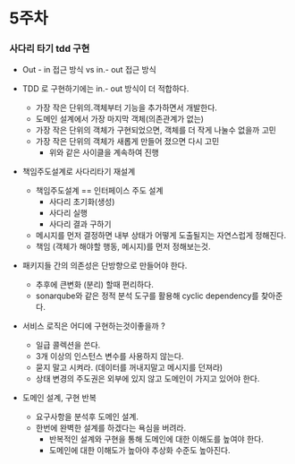 # 5주차
### 사다리 타기 tdd 구현
* Out - in 접근 방식 vs in.- out 접근 방식
* TDD 로 구현하기에는 in.- out 방식이 더 적합하다.
	* 가장 작은 단위의.객체부터 기능을 추가하면서 개발한다.
	* 도메인 설계에서 가장 마지막 객체(의존관계가 없는)
	* 가장 작은 단위의 객체가 구현되었으면, 객체를 더 작게 나눌수 없을까 고민
	* 가장 작은 단위의 객체가 새롭게 만들어 졌으면 다시 고민
		* 위와 같은 사이클을 계속하여 진행

* 책임주도설계로 사다리타기 재설계
	* 책임주도설계 == 인터페이스 주도 설계
		* 사다리 초기화(생성)
		* 사다리 실행
		* 사다리 결과 구하기
	* 메시지를 먼저 결정하면 내부 상태가 어떻게 도출될지는 자연스럽게 정해진다.
	* 책임 (객체가 해야할 행동, 메시지)를 먼저 정해보는것.

* 패키지들 간의 의존성은 단방향으로 만들어야 한다.
	* 추후에 큰변화 (분리) 할때 편리하다.
	* sonarqube와 같은 정적 분석 도구를 활용해 cyclic dependency를 찾아준다.

* 서비스 로직은 어디에 구현하는것이좋을까 ?
	* 일급 콜렉션을 쓴다.
	* 3개 이상의 인스턴스 변수를 사용하지 않는다.
	* 묻지 말고 시켜라. (데이터를 꺼내지말고 메시지를 던져라)
	* 상태 변경의 주도권은 외부에 있지 않고 도메인이 가지고 있어야 한다.

* 도메인 설계, 구현 반복
	* 요구사항을 분석후 도메인 설계.
	* 한번에 완벽한 설계를 하겠다는 욕심을 버려라.
		* 반복적인 설계와 구현을 통해 도메인에 대한 이해도를 높여야 한다.
		* 도메인에 대한 이해도가 높아야 추상화 수준도 높아진다.